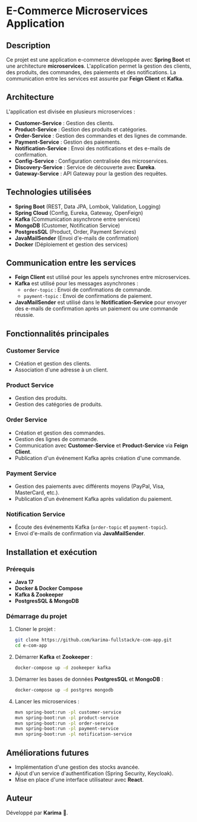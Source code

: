 # E-Commerce Microservices Application

## Description
Ce projet est une application e-commerce développée avec **Spring Boot** et une architecture **microservices**. L'application permet la gestion des clients, des produits, des commandes, des paiements et des notifications. La communication entre les services est assurée par **Feign Client** et **Kafka**.

## Architecture
L'application est divisée en plusieurs microservices :

- **Customer-Service** : Gestion des clients.
- **Product-Service** : Gestion des produits et catégories.
- **Order-Service** : Gestion des commandes et des lignes de commande.
- **Payment-Service** : Gestion des paiements.
- **Notification-Service** : Envoi des notifications et des e-mails de confirmation.
- **Config-Service** : Configuration centralisée des microservices.
- **Discovery-Service** : Service de découverte avec **Eureka**.
- **Gateway-Service** : API Gateway pour la gestion des requêtes.

## Technologies utilisées
- **Spring Boot** (REST, Data JPA, Lombok, Validation, Logging)
- **Spring Cloud** (Config, Eureka, Gateway, OpenFeign)
- **Kafka** (Communication asynchrone entre services)
- **MongoDB** (Customer, Notification Service)
- **PostgresSQL** (Product, Order, Payment Services)
- **JavaMailSender** (Envoi d'e-mails de confirmation)
- **Docker** (Déploiement et gestion des services)

## Communication entre les services
- **Feign Client** est utilisé pour les appels synchrones entre microservices.
- **Kafka** est utilisé pour les messages asynchrones :
  - `order-topic` : Envoi de confirmations de commande.
  - `payment-topic` : Envoi de confirmations de paiement.
- **JavaMailSender** est utilisé dans le **Notification-Service** pour envoyer des e-mails de confirmation après un paiement ou une commande réussie.

## Fonctionnalités principales
### Customer Service
- Création et gestion des clients.
- Association d'une adresse à un client.

### Product Service
- Gestion des produits.
- Gestion des catégories de produits.

### Order Service
- Création et gestion des commandes.
- Gestion des lignes de commande.
- Communication avec **Customer-Service** et **Product-Service** via **Feign Client**.
- Publication d'un événement Kafka après création d'une commande.

### Payment Service
- Gestion des paiements avec différents moyens (PayPal, Visa, MasterCard, etc.).
- Publication d'un événement Kafka après validation du paiement.

### Notification Service
- Écoute des événements Kafka (`order-topic` et `payment-topic`).
- Envoi d'e-mails de confirmation via **JavaMailSender**.

## Installation et exécution
### Prérequis
- **Java 17**
- **Docker & Docker Compose**
- **Kafka & Zookeeper**
- **PostgresSQL & MongoDB**

### Démarrage du projet
1. Cloner le projet :
   ```sh
   git clone https://github.com/karima-fullstack/e-com-app.git
   cd e-com-app
   ```
2. Démarrer **Kafka** et **Zookeeper** :
   ```sh
   docker-compose up -d zookeeper kafka
   ```
3. Démarrer les bases de données **PostgresSQL** et **MongoDB** :
   ```sh
   docker-compose up -d postgres mongodb
   ```
4. Lancer les microservices :
   ```sh
   mvn spring-boot:run -pl customer-service
   mvn spring-boot:run -pl product-service
   mvn spring-boot:run -pl order-service
   mvn spring-boot:run -pl payment-service
   mvn spring-boot:run -pl notification-service
   ```

## Améliorations futures
- Implémentation d'une gestion des stocks avancée.
- Ajout d'un service d'authentification (Spring Security, Keycloak).
- Mise en place d'une interface utilisateur avec **React**.

## Auteur
Développé par **Karima** 🚀.


